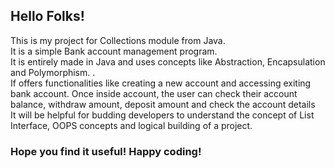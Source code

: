 <h2>Hello Folks!</h2>
<p>This is my project for Collections module from Java.<br/>It is a simple Bank account management program.<br/>It is entirely made in Java and uses concepts like Abstraction, Encapsulation and Polymorphism.
.<br/>If offers functionalities like creating a new account and accessing exiting bank account. Once inside account, the user can check their account balance, withdraw amount, deposit amount and check the account details<br/>
It will be helpful for budding developers to understand the concept of List Interface, OOPS concepts and logical building of a project.<br/>
</p>
<h3>Hope you find it useful! Happy coding!</h3>
